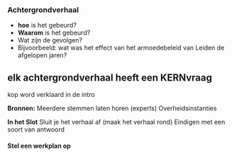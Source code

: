### Achtergrondverhaal

- **hoe** is het gebeurd?
- **Waarom** is het gebeurd?
- Wat zijn de gevolgen?
- Bijvoorbeeld: wat was het effect van het armoedebeleid van Leiden de afgelopen jaren?

## elk achtergrondverhaal heeft een KERNvraag

kop word verklaard in de intro

**Bronnen:**
Meerdere stemmen laten horen (experts)
Overheidsinstanties

**In het Slot**
Sluit je het verhaal af (maak het verhaal rond)
Eindigen met een soort van antwoord





#### Stel een **werkplan** op

